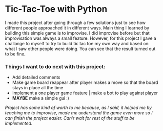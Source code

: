 # Tic-Tac-Toe with Python

I made this project after going through a few solutions just to see how different people approached it in different ways.
Main thing I learned by building this simple game is to improvise. I did improvise before but that improvisation was always a small feature. However, for this project I gave a challange to myself to try to build tic tac toe my own way and based on what I saw other people were doing. 
You can see that the result turned out to be fine.

### Things I want to do next with this project:
 + Add detailed comments
 + Make game board reappear after player makes a move so that the board stays in place all the time
 + Implement a one player game feature | make a bot to play against player
 + **MAYBE** make a simple gui :)
 
*Project has some kind of worth to me because, as I said, it helped me by teaching me to improvise, made me understand the game even more so I can finish the project easier.
Can't wait for rest of the stuff to be implemented.*
 
